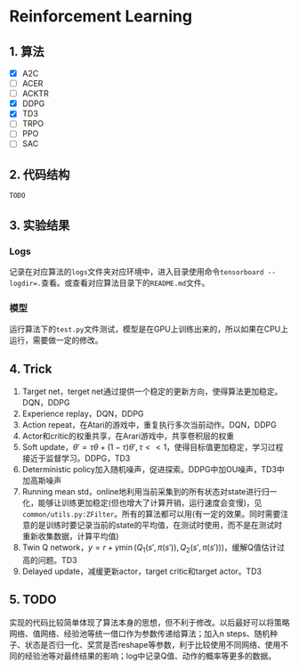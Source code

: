 # Reinforcement Learning

## 1. 算法

- [x] A2C
- [ ] ACER
- [ ] ACKTR
- [x] DDPG
- [x] TD3
- [ ] TRPO
- [ ] PPO
- [ ] SAC

## 2. 代码结构

```
TODO
```

## 3. 实验结果

### Logs

记录在对应算法的```logs```文件夹对应环境中，进入目录使用命令```tensorboard --logdir=.```查看。或查看对应算法目录下的```README.md```文件。

### 模型

运行算法下的```test.py```文件测试，模型是在GPU上训练出来的，所以如果在CPU上运行，需要做一定的修改。

## 4. Trick

1. Target net，terget net通过提供一个稳定的更新方向，使得算法更加稳定。DQN，DDPG
2. Experience replay，DQN，DDPG
3. Action repeat，在Atari的游戏中，重复执行多次当前动作。DQN，DDPG
4. Actor和critic的权重共享，在Arari游戏中，共享卷积层的权重
5. Soft update，$\theta'=\tau \theta + (1-\tau)\theta', \tau << 1$，使得目标值更加稳定，学习过程接近于监督学习。DDPG，TD3
6. Deterministic policy加入随机噪声，促进探索。DDPG中加OU噪声，TD3中加高斯噪声
7. Running mean std，online地利用当前采集到的所有状态对state进行归一化，能够让训练更加稳定(但也增大了计算开销，运行速度会变慢)，见```common/utils.py:ZFilter```。所有的算法都可以用(有一定的效果。同时需要注意的是训练时要记录当前的state的平均值，在测试时使用，而不是在测试时重新收集数据，计算平均值)
8. Twin Q network，$y = r + \gamma \min (Q_1(s', \pi(s')), Q_2(s', \pi(s')))$，缓解Q值估计过高的问题。TD3
9. Delayed update，减缓更新actor，target critic和target actor。TD3

## 5. TODO

实现的代码比较简单体现了算法本身的思想，但不利于修改。以后最好可以将策略网络、值网络、经验池等统一借口作为参数传递给算法；加入n steps、随机种子、状态是否归一化、奖赏是否reshape等参数，利于比较使用不同网络、使用不同的经验池等对最终结果的影响；log中记录Q值、动作的概率等更多的数据。

